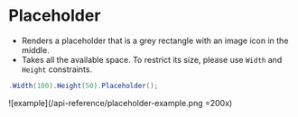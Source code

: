 # Placeholder

- Renders a placeholder that is a grey rectangle with an image icon in the middle.
- Takes all the available space. To restrict its size, please use `Width` and `Height` constraints.

```c#
.Width(100).Height(50).Placeholder();
```

![example](/api-reference/placeholder-example.png =200x)